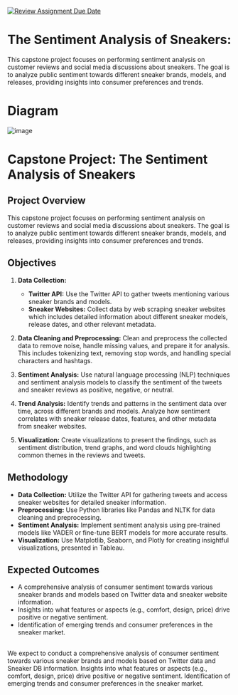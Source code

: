 [![Review Assignment Due Date](https://classroom.github.com/assets/deadline-readme-button-24ddc0f5d75046c5622901739e7c5dd533143b0c8e959d652212380cedb1ea36.svg)](https://classroom.github.com/a/1lXY_Wlg)

# The Sentiment Analysis of Sneakers: 

This capstone project focuses on performing sentiment analysis on customer reviews and social media discussions about sneakers. The goal is to analyze public sentiment towards different sneaker brands, models, and releases, providing insights into consumer preferences and trends.

# Diagram 

![image](https://github.com/DataExpert-ZachWilson-V4/capstone-project-v4-central-1/assets/16787672/3f55fbfc-18b0-43f2-af82-45c073d96115)

# Capstone Project: The Sentiment Analysis of Sneakers

## Project Overview
This capstone project focuses on performing sentiment analysis on customer reviews and social media discussions about sneakers. The goal is to analyze public sentiment towards different sneaker brands, models, and releases, providing insights into consumer preferences and trends.

## Objectives
1. **Data Collection:**
   - **Twitter API:** Use the Twitter API to gather tweets mentioning various sneaker brands and models.
   - **Sneaker Websites:** Collect data by web scraping sneaker websites which includes detailed information about different sneaker models, release dates, and other relevant metadata.

2. **Data Cleaning and Preprocessing:** Clean and preprocess the collected data to remove noise, handle missing values, and prepare it for analysis. This includes tokenizing text, removing stop words, and handling special characters and hashtags.

3. **Sentiment Analysis:** Use natural language processing (NLP) techniques and sentiment analysis models to classify the sentiment of the tweets and sneaker reviews as positive, negative, or neutral.

4. **Trend Analysis:** Identify trends and patterns in the sentiment data over time, across different brands and models. Analyze how sentiment correlates with sneaker release dates, features, and other metadata from sneaker websites.

5. **Visualization:** Create visualizations to present the findings, such as sentiment distribution, trend graphs, and word clouds highlighting common themes in the reviews and tweets.

## Methodology
- **Data Collection:** Utilize the Twitter API for gathering tweets and access sneaker websites for detailed sneaker information.
- **Preprocessing:** Use Python libraries like Pandas and NLTK for data cleaning and preprocessing.
- **Sentiment Analysis:** Implement sentiment analysis using pre-trained models like VADER or fine-tune BERT models for more accurate results.
- **Visualization:** Use Matplotlib, Seaborn, and Plotly for creating insightful visualizations, presented in Tableau.

## Expected Outcomes
- A comprehensive analysis of consumer sentiment towards various sneaker brands and models based on Twitter data and sneaker website information.
- Insights into what features or aspects (e.g., comfort, design, price) drive positive or negative sentiment.
- Identification of emerging trends and consumer preferences in the sneaker market.

## 
We expect to conduct a comprehensive analysis of consumer sentiment towards various sneaker brands and models based on Twitter data and Sneaker DB information.
Insights into what features or aspects (e.g., comfort, design, price) drive positive or negative sentiment.
Identification of emerging trends and consumer preferences in the sneaker market.
